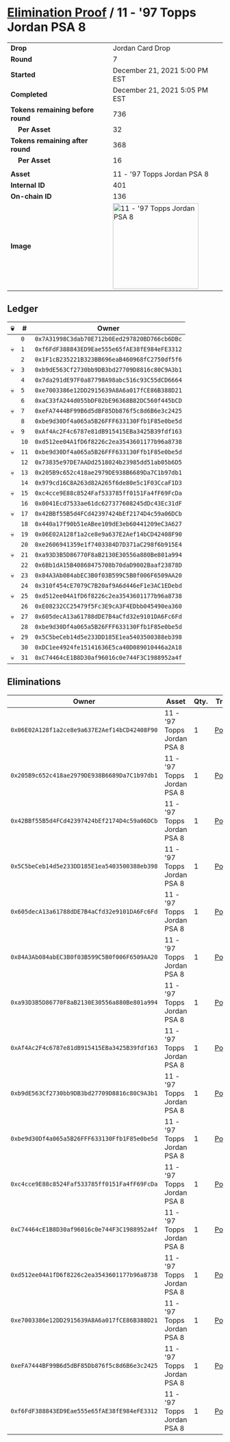 # [Elimination Proof](./readme.md) / 11 - &#039;97 Topps Jordan PSA 8

|||
|---|---|
| **Drop** | Jordan Card Drop |
| **Round** | 7 |
| **Started** | December 21, 2021 5:00 PM EST |
| **Completed** | December 21, 2021 5:05 PM EST |
| **Tokens remaining before round** | 736 |
| **&nbsp;&nbsp;&nbsp;&nbsp;Per Asset** | 32 |
| **Tokens remaining after round** | 368 |
| **&nbsp;&nbsp;&nbsp;&nbsp;Per Asset** | 16 |
| | |
| **Asset** | 11 - &#039;97 Topps Jordan PSA 8 |
| **Internal ID** | 401 |
| **On-chain ID** | 136 |
| **Image** | <img src="https://tcdn.blokpax.com/95149d1f-6254-44d7-99b2-4bd473cbb89a/c0f77c0e7183a75e76059ab16665890f56ba187032616c04d25b857d4875101e.jpg" height="200" alt="11 - &#039;97 Topps Jordan PSA 8" /> |

## Ledger

| 💀 | # | Owner |
| --- | --- | --- |
|  | `0` | `0x7A31998C3dab70E712b0Eed297820BD766cb6DBc` |
| 💀 | `1` | `0xf6FdF388843ED9Eae555e65fAE38fE984eFE3312` |
|  | `2` | `0x1F1cB235221B323BB696eaB460968fC2750df5f6` |
| 💀 | `3` | `0xb9dE563Cf2730bb9DB3bd27709D8816c80C9A3b1` |
|  | `4` | `0x7da291dE97F0a87798A98abc516c93C55dCD6664` |
| 💀 | `5` | `0xe7003386e12DD2915639A8A6a017fCE86B388D21` |
|  | `6` | `0xaC33fA244d055bDF02bE96368B82DC560f445bCD` |
| 💀 | `7` | `0xeFA7444BF99B6d5dBF85Db876f5c8d6B6e3c2425` |
|  | `8` | `0xbe9d30Df4a065a5B26FFF633130Ffb1F85e0be5d` |
| 💀 | `9` | `0xAf4Ac2F4c6787e81dB915415EBa3425B39fdf163` |
|  | `10` | `0xd512ee04A1fD6f8226c2ea3543601177b96a8738` |
| 💀 | `11` | `0xbe9d30Df4a065a5B26FFF633130Ffb1F85e0be5d` |
|  | `12` | `0x73835e97DE7AADd2518024b23985dd51ab05b6D5` |
| 💀 | `13` | `0x205B9c652c418ae2979DE938B6689Da7C1b97db1` |
|  | `14` | `0x979cd16C8A263d82A265f6de80e5c1F03CcaF1D3` |
| 💀 | `15` | `0xc4cce9E88c8524Faf533785ff0151Fa4fF69FcDa` |
|  | `16` | `0x0041Ecd7533ae61dc627377608245dDc43Ec31dF` |
| 💀 | `17` | `0x42BBf55B5d4FCd42397424bEf2174D4c59a06DCb` |
|  | `18` | `0x440a17f90b51eABee109dE3eb60441209eC3A627` |
| 💀 | `19` | `0x06E02A128f1a2ce8e9a637E2Aef14bCD42408F90` |
|  | `20` | `0xe2606941359e1f7403384D7D371aC298f6b915E4` |
| 💀 | `21` | `0xa93D3B5D86770F8aB2130E30556a880Be801a994` |
|  | `22` | `0x6Bb1dA15B40868475708b70daD9002Baaf23878D` |
| 💀 | `23` | `0x84A3Ab084abEC3B0f03B599C5B0f006F6509AA20` |
|  | `24` | `0x310f454cE7079C7B20af9A6d446eF1e3AC1EDebd` |
| 💀 | `25` | `0xd512ee04A1fD6f8226c2ea3543601177b96a8738` |
|  | `26` | `0xE08232CC25479f5Fc3E9cA3F4EDbb045490ea360` |
| 💀 | `27` | `0x605decA13a61788dDE7B4aCfd32e9101DA6Fc6Fd` |
|  | `28` | `0xbe9d30Df4a065a5B26FFF633130Ffb1F85e0be5d` |
| 💀 | `29` | `0x5C5beCeb14d5e233DD185E1ea5403500388eb398` |
|  | `30` | `0xDC1ee4924fe15141636E5ca40D089010446a2A18` |
| 💀 | `31` | `0xC74464cE1B8D30af96016c0e744F3C1988952a4f` |


## Eliminations

| Owner | Asset | Qty. | Transaction |
| --- | --- | --- | --- |
| `0x06E02A128f1a2ce8e9a637E2Aef14bCD42408F90` | 11 - '97 Topps Jordan PSA 8 | 1 | [Polygonscan](https://polygonscan.com/tx/0x88dcdc8ead9eca472cf1e8b4b54f891d0b5a9cfee12e05544b246ac5ef0ae7a2) |
| `0x205B9c652c418ae2979DE938B6689Da7C1b97db1` | 11 - '97 Topps Jordan PSA 8 | 1 | [Polygonscan](https://polygonscan.com/tx/0x0d3f15c8156557d9959c337ca1e32bc454e0eb5f408fc01326359657d223e026) |
| `0x42BBf55B5d4FCd42397424bEf2174D4c59a06DCb` | 11 - '97 Topps Jordan PSA 8 | 1 | [Polygonscan](https://polygonscan.com/tx/0x61dad468cafb5784e0a2ea9bbe8ea6ea3c311681a2c9979a186bd13cb344feb0) |
| `0x5C5beCeb14d5e233DD185E1ea5403500388eb398` | 11 - '97 Topps Jordan PSA 8 | 1 | [Polygonscan](https://polygonscan.com/tx/0x4911056556de7d69b554d36fbffa933ee0ca3b02d4c6e0d39a093e44cfd0a0b7) |
| `0x605decA13a61788dDE7B4aCfd32e9101DA6Fc6Fd` | 11 - '97 Topps Jordan PSA 8 | 1 | [Polygonscan](https://polygonscan.com/tx/0xb69aa26ed32c3c1a4b95519c9e22e5a5c22722fb3156dd301c2b7262bd64cf9f) |
| `0x84A3Ab084abEC3B0f03B599C5B0f006F6509AA20` | 11 - '97 Topps Jordan PSA 8 | 1 | [Polygonscan](https://polygonscan.com/tx/0x7e76ae70d2ccae5b2618a39e0f6850140f110be3f0f8748320e1ede3399a2b85) |
| `0xa93D3B5D86770F8aB2130E30556a880Be801a994` | 11 - '97 Topps Jordan PSA 8 | 1 | [Polygonscan](https://polygonscan.com/tx/0xbb532987842913213cf17898cbefe646e4b311d6a3b8df94e3b18632cb7c0ac5) |
| `0xAf4Ac2F4c6787e81dB915415EBa3425B39fdf163` | 11 - '97 Topps Jordan PSA 8 | 1 | [Polygonscan](https://polygonscan.com/tx/0xbb985e912d70b743b38b8455e6081d70f7e3d8ba029eb0164642b083fa8f799e) |
| `0xb9dE563Cf2730bb9DB3bd27709D8816c80C9A3b1` | 11 - '97 Topps Jordan PSA 8 | 1 | [Polygonscan](https://polygonscan.com/tx/0x2258e90e0499760b957644da6b00d8279b020fe1a8f0d7723f83c5e119e0016d) |
| `0xbe9d30Df4a065a5B26FFF633130Ffb1F85e0be5d` | 11 - '97 Topps Jordan PSA 8 | 1 | [Polygonscan](https://polygonscan.com/tx/0xd7db2440468bc2061088905ed37f75a2631ab1d678dad1965fe35e4ae386f82c) |
| `0xc4cce9E88c8524Faf533785ff0151Fa4fF69FcDa` | 11 - '97 Topps Jordan PSA 8 | 1 | [Polygonscan](https://polygonscan.com/tx/0x047ef69d26c65893d0080695b1143879f52b9d1cd94aeebe7fa6e29cfbec5712) |
| `0xC74464cE1B8D30af96016c0e744F3C1988952a4f` | 11 - '97 Topps Jordan PSA 8 | 1 | [Polygonscan](https://polygonscan.com/tx/0x69b05c694df5560bac49ac9b78c13ea1db4d4668f6e729a84530b6fd9e1c5e68) |
| `0xd512ee04A1fD6f8226c2ea3543601177b96a8738` | 11 - '97 Topps Jordan PSA 8 | 1 | [Polygonscan](https://polygonscan.com/tx/0xd08c434ff18eefac2f709ab9159625a187c586920df18f47d89fb69b83ed2f36) |
| `0xe7003386e12DD2915639A8A6a017fCE86B388D21` | 11 - '97 Topps Jordan PSA 8 | 1 | [Polygonscan](https://polygonscan.com/tx/0xdf83e8a653830469b08af116dca0c0ef9d368033ede480e91c67c8cee0f2207f) |
| `0xeFA7444BF99B6d5dBF85Db876f5c8d6B6e3c2425` | 11 - '97 Topps Jordan PSA 8 | 1 | [Polygonscan](https://polygonscan.com/tx/0xcbc572ddff943658c417b6d4ad74ea97172c178543492efe7565a7e584683967) |
| `0xf6FdF388843ED9Eae555e65fAE38fE984eFE3312` | 11 - '97 Topps Jordan PSA 8 | 1 | [Polygonscan](https://polygonscan.com/tx/0x9793067f47fbeed399da9d1929fa0a6f6023a6341a7fe4f44e7fec3684ac23e1) |
